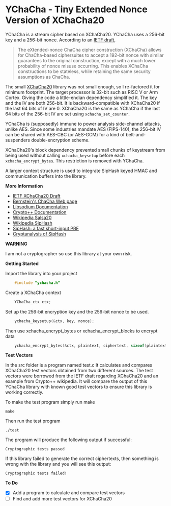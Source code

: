 # YChaCha - Tiny Extended Nonce Version of XChaCha20

YChaCha is a stream cipher based on XChaCha20. YChaCha uses a 256-bit key and a 256-bit nonce. According to an [IETF draft](https://tools.ietf.org/html/draft-arciszewski-xchacha-02),

> The eXtended-nonce ChaCha cipher construction (XChaCha) allows for ChaCha-based ciphersuites to accept a 192-bit nonce with similar
> guarantees to the original construction, except with a much lower probability of nonce misuse occurring. This enables XChaCha
> constructions to be stateless, while retaining the same security assumptions as ChaCha.

The small [XChaCha20](https://github.com/spcnvdr/xchacha20) library was not small enough, so I re-factored it for minimum footprint. The target processor is 32-bit such as RISC V or Arm Cortex. Giving the code a little-endian dependency simplified it. The key and the IV are both 256-bit. It is backward-compatible with XChaCha20 if the last 64 bits of IV are 0. XChaCha20 is the same as YChaCha if the last 64 bits of the 256-bit IV are set using `xchacha_set_counter`.

YChaCha is (supposedly) immune to power analysis side-channel attacks, unlike AES. Since some industries mandate AES (FIPS-140), the 256-bit IV can be shared with AES-CBC (or AES-GCM) for a kind of belt-and-suspenders double-encryption scheme.

XChaCha20's block dependency prevented small chunks of keystream from being used without calling `xchacha_keysetup` before each `xchacha_encrypt_bytes`.
This restriction is removed with YChaCha.

A larger context structure is used to integrate SipHash keyed HMAC and communication buffers into the library.

**More Information**

- [IETF XChaCha20 Draft](https://tools.ietf.org/html/draft-arciszewski-xchacha-03)
- [Bernstein's ChaCha Web page](http://cr.yp.to/chacha.html)
- [Libsodium Documentation](https://libsodium.gitbook.io/doc/advanced/stream_ciphers/xchacha20)
- [Crypto++ Documentation](https://www.cryptopp.com/wiki/XChaCha20)
- [Wikipedia Salsa20](https://en.wikipedia.org/wiki/Salsa20)
- [Wikipedia SipHash](https://en.wikipedia.org/wiki/SipHash)
- [SipHash: a fast short-input PRF](https://www.aumasson.jp/siphash/siphash.pdf)
- [Cryptanalysis of SipHash](https://eprint.iacr.org/2014/722.pdf)

**WARNING**

I am not a cryptographer so use this library at your own risk.  


**Getting Started**

Import the library into your project

```C
    #include "ychacha.h"
```

Create a XChaCha context

```C
    YChaCha_ctx ctx;
```

Set up the 256-bit encryption key and the 256-bit nonce to be used.

```C
    ychacha_keysetup(&ctx, key, nonce);
```

Then use xchacha_encrypt_bytes or xchacha_encrypt_blocks to encrypt data

```C
    ychacha_encrypt_bytes(&ctx, plaintext, ciphertext, sizeof(plaintext));
```


**Test Vectors**

In the src folder is a program named test.c It calculates and compares
XChaCha20 test vectors obtained from two different sources. The test vectors
were borrowed from the IETF draft regarding XChaCha20 and an example from
Crypto++ wikipedia. It will compare the output of this YChaCha library with
known good test vectors to ensure this library is working correctly.

To make the test program simply run make

    make

Then run the test program

    ./test

The program will produce the following output if successful:

    Cryptographic tests passed

If this library failed to generate the correct ciphertexts, then something
is wrong with the library and you will see this output:

    Cryptographic tests failed!


**To Do**

- [x] Add a program to calculate and compare test vectors
- [ ] Find and add more test vectors for XChaCha20
